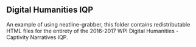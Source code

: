 ## Digital Humanities IQP

An example of using neatline-grabber, this folder contains redistributable HTML files for the entirety of the 2016-2017 WPI Digital Humanities - Captivity Narratives IQP.
